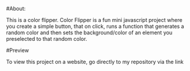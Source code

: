 #About:

This is a color flipper. Color Flipper is a fun mini javascript project where you create a simple button, that on click, runs a function that generates a random color and then sets the background/color of an element you preselected to that random color.

#Preview

To view this project on a website, go directly to my repository via the link
